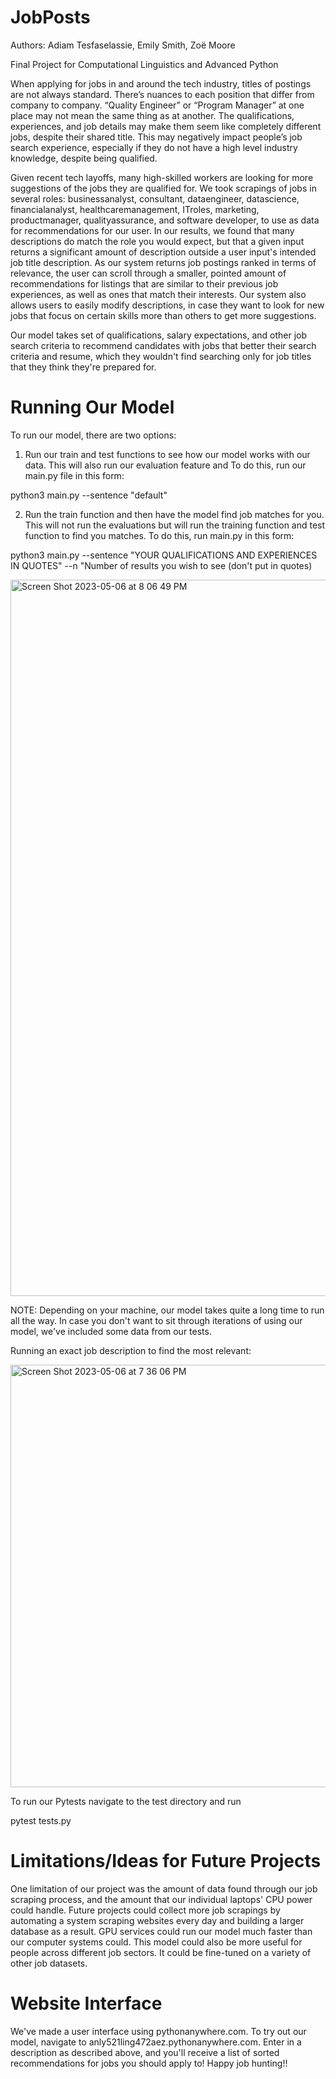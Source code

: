 # JobPosts
Authors: Adiam Tesfaselassie, Emily Smith, Zoë Moore

Final Project for Computational Linguistics and Advanced Python


When applying for jobs in and around the tech industry, titles of postings are not always standard. There’s nuances to each position that differ from company to company. “Quality Engineer” or “Program Manager” at one place may not mean the same thing as at another. The qualifications, experiences, and job details may make them seem like completely different jobs, despite their shared title. This may negatively impact people’s job search experience, especially if they do not have a high level industry knowledge, despite being qualified. 

Given recent tech layoffs, many high-skilled workers are looking for more suggestions of the jobs they are qualified for. We took scrapings of jobs in several roles: businessanalyst, consultant, dataengineer, datascience, financialanalyst, healthcaremanagement, ITroles, marketing, productmanager, qualityassurance, and software developer, to use as data for recommendations for our user. In our results, we found that many descriptions do match the role you would expect, but that a given input returns a significant amount of description outside a user input's intended job title description. As our system returns job postings ranked in terms of relevance, the user can scroll through a smaller, pointed amount of recommendations for listings that are similar to their previous job experiences, as well as ones that match their interests. Our system also allows users to easily modify descriptions, in case they want to look for new jobs that focus on certain skills more than others to get more suggestions.

Our model takes set of qualifications, salary expectations, and other job search criteria to recommend candidates with jobs that better their search criteria and resume, which they wouldn't find searching only for job titles that they think they're prepared for.

# Running Our Model

To run our model, there are two options: 

1. Run our train and test functions to see how our model works with our data. This will also run our evaluation feature and To do this, run our main.py file in this form:

python3 main.py --sentence "default"

2. Run the train function and then have the model find job matches for you. This will not run the evaluations but will run the training function and test function to find you matches. To do this, run main.py in this form:

python3 main.py --sentence "YOUR QUALIFICATIONS AND EXPERIENCES IN QUOTES" --n "Number of results you wish to see (don't put in quotes)

<img width="1146" alt="Screen Shot 2023-05-06 at 8 06 49 PM" src="https://user-images.githubusercontent.com/91433035/236651231-f0261b11-2e64-438b-95b6-715f92121878.png">

NOTE: Depending on your machine, our model takes quite a long time to run all the way. In case you don't want to sit through iterations of using our model, we've included some data from our tests.

Running an exact job description to find the most relevant:

<img width="676" alt="Screen Shot 2023-05-06 at 7 36 06 PM" src="https://user-images.githubusercontent.com/91433035/236650492-034b84b9-c22b-4095-9343-329341a2258e.png">


To run our Pytests navigate to the test directory and run

pytest tests.py


# Limitations/Ideas for Future Projects

One limitation of our project was the amount of data found through our job scraping process, and the amount that our individual laptops' CPU power could handle. Future projects could collect more job scrapings by automating a system scraping websites every day and building a larger database as a result. GPU services could run our model much faster than our computer systems could. This model could also be more useful for people across different job sectors. It could be fine-tuned on a variety of other job datasets.

# Website Interface

We've made a user interface using pythonanywhere.com. To try out our model, navigate to anly521ling472aez.pythonanywhere.com. Enter in a description as described above, and you'll receive a list of sorted recommendations for jobs you should apply to! Happy job hunting!!



